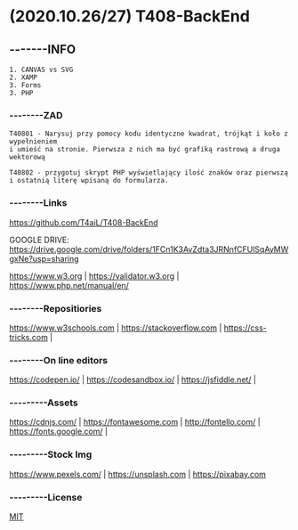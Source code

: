
# (2020.10.26/27) T408-BackEnd
## -------INFO
```
1. CANVAS vs SVG
2. XAMP
3. Forms
3. PHP
```

### --------ZAD
```
T40801 - Narysuj przy pomocy kodu identyczne kwadrat, trójkąt i koło z wypełnieniem
i umieść na stronie. Pierwsza z nich ma być grafiką rastrową a druga wektorową

T40802 - przygotuj skrypt PHP wyświetlający ilość znaków oraz pierwszą i ostatnią literę wpisaną do formularza. 
```

### --------Links
https://github.com/T4aiL/T408-BackEnd

GOOGLE DRIVE: https://drive.google.com/drive/folders/1FCn1K3AvZdta3JRNnfCFUlSqAyMWgxNe?usp=sharing

https://www.w3.org | https://validator.w3.org | https://www.php.net/manual/en/
### --------Repositiories
https://www.w3schools.com | https://stackoverflow.com | https://css-tricks.com |
### --------On line editors
https://codepen.io/ | https://codesandbox.io/ | https://jsfiddle.net/ |
### ---------Assets
https://cdnjs.com/ | https://fontawesome.com | http://fontello.com/ | https://fonts.google.com/ |
### ---------Stock Img
https://www.pexels.com/ | https://unsplash.com | https://pixabay.com
### ---------License
[MIT](https://choosealicense.com/licenses/mit/)
